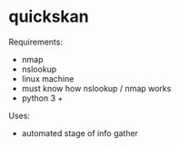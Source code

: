 # quickskan

Requirements:
- nmap
- nslookup
- linux machine <security based os>
- must know how nslookup / nmap works
- python 3 +

Uses:
- automated stage of info gather




